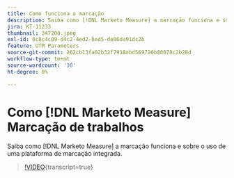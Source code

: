 ```yaml
---
title: Como funciona a marcação
description: Saiba como [!DNL Marketo Measure] a marcação funciona e sobre o uso de uma plataforma de marcação integrada.
jira: KT-11233
thumbnail: 347200.jpeg
exl-id: 6c8c4c89-d4c2-4ed2-bed5-de06da91dc2b
feature: UTM Parameters
source-git-commit: 262cb13fa02b32f7918ebd569720b80078c2b28d
workflow-type: tm+mt
source-wordcount: '30'
ht-degree: 0%

---
```


# Como [!DNL Marketo Measure] Marcação de trabalhos

Saiba como [!DNL Marketo Measure] a marcação funciona e sobre o uso de uma plataforma de marcação integrada.

>[!VIDEO](https://video.tv.adobe.com/v/347200/?learn=on){transcript=true}
